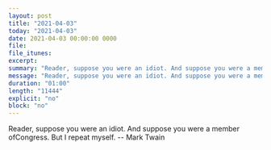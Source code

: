 ```yaml
---
layout: post
title: "2021-04-03"
today: "2021-04-03"
date: 2021-04-03 00:00:00 0000
file:
file_itunes:
excerpt:
summary: "Reader, suppose you were an idiot. And suppose you were a member ofCongress. But I repeat myself. -- Mark Twain"
message: "Reader, suppose you were an idiot. And suppose you were a member ofCongress. But I repeat myself. -- Mark Twain"
duration: "01:00"
length: "11444"
explicit: "no"
block: "no"
---
```

Reader, suppose you were an idiot. And suppose you were a member ofCongress. But I repeat myself. -- Mark Twain


